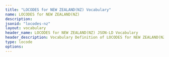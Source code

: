 ```yaml
---
title: "LOCODES for NEW ZEALAND(NZ) Vocabulary"
name: LOCODES for NEW ZEALAND(NZ) 
description: 
jsonid: "locodes-nz"
layout: vocabulary
header_name: LOCODES for NEW ZEALAND(NZ) JSON-LD Vocabulary
header_description: Vocabulary Definition of LOCODES for NEW ZEALAND(NZ) semantics in HTML format. JSON-LD format is available at [locodes-nz.jsonld](/vocabulary/locodes-nz.jsonld)
type: locode
options:
---
```

